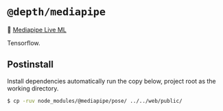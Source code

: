 # `@depth/mediapipe`

:link: [Mediapipe Live ML](https://google.github.io/mediapipe/getting_started/javascript)

Tensorflow.

## Postinstall

Install dependencies automatically run the copy below, project root as the working directory.

```sh
$ cp -ruv node_modules/@mediapipe/pose/ ../../web/public/
```
